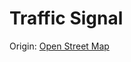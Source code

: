 # Traffic Signal

Origin: [Open Street Map](https://www.notion.so/Open-Street-Map-1391e4e20194449482afd4d0ddf57b88?pvs=21)
